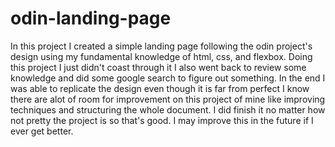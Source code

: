 # odin-landing-page
In this project I created a simple landing page following the odin project's design using my fundamental knowledge of html, css, and flexbox. Doing this project I just didn't coast through it I also went back to review some knowledge and did some google search to figure out something. In the end I was able to replicate the design even though it is far from perfect I know there are alot of room for improvement on this project of mine like improving techniques and structuring the whole document. I did finish it no matter how not pretty the project is so that's good. I may improve this in the future if I ever get better.